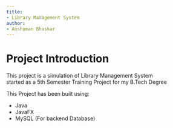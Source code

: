 ```yaml
---
title:
- Library Management System
author:
- Anshuman Bhaskar
---
```


# Project Introduction    

This project is a simulation of Library Management System  
started as a 5th Semester Training Project for my B.Tech Degree  

This Project has been built using:  

+ Java
+ JavaFX
+ MySQL (For backend Database)

